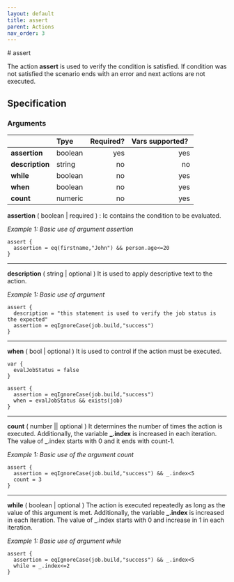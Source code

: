 ```yaml
---
layout: default
title: assert
parent: Actions
nav_order: 3
---
```

<link rel="stylesheet" href="../../../assets/css/custom.css">
# assert

The action **assert** is used to verify the condition is satisfied. If condition
was not satisfied the scenario ends with an error and next actions are not executed.

## Specification

### Arguments 

|                 | Tpye      | Required?| Vars supported? |
|:----------------|:----------|---------:|----------------:|
| **assertion**   | boolean   | yes      | yes             |
| **description** | string    | no       | no              |
| **while**       | boolean   | no       | yes             |
| **when**        | boolean   | no       | yes             |
| **count**       | numeric   | no       | yes             |


**assertion** ( boolean \| required ) : Ic contains the condition to be evaluated.

*Example 1: Basic use of argument assertion*

```hcl
assert {
  assertion = eq(firstname,"John") && person.age<=20
}
```
---
**description** ( string \| optional )  It is used to apply descriptive text to  the action.

*Example 1: Basic use of argument*

```hcl
assert {
  description = "this statement is used to verify the job status is the expected"
  assertion = eqIgnoreCase(job.build,"success")
}
```
---
**when** ( bool | optional ) It is used to control if the action must be executed.

```hcl
var {
  evalJobStatus = false
}

assert {
  assertion = eqIgnoreCase(job.build,"success")
  when = evalJobStatus && exists(job)
}
```
---
**count** ( number || optional ) It determines the number of times the action is executed. Additionally, the variable **_.index** is increased in each iteration. 
The value of _.index starts with 0 and it ends with count-1.

*Example 1: Basic use of the argument count*
```hcl
assert {
  assertion = eqIgnoreCase(job.build,"success") && _.index<5
  count = 3
}
```
---
**while** ( boolean \| optional )  The action is executed repeatedly as long as the value of this argument is met. Additionally, the variable **_.index** is increased in each iteration. The value of _.index starts with 0 and increase in 1 in each iteration.

*Example 1: Basic use of argument while*
```hcl
assert {
  assertion = eqIgnoreCase(job.build,"success") && _.index<5
  while = _.index<=2
}
```
